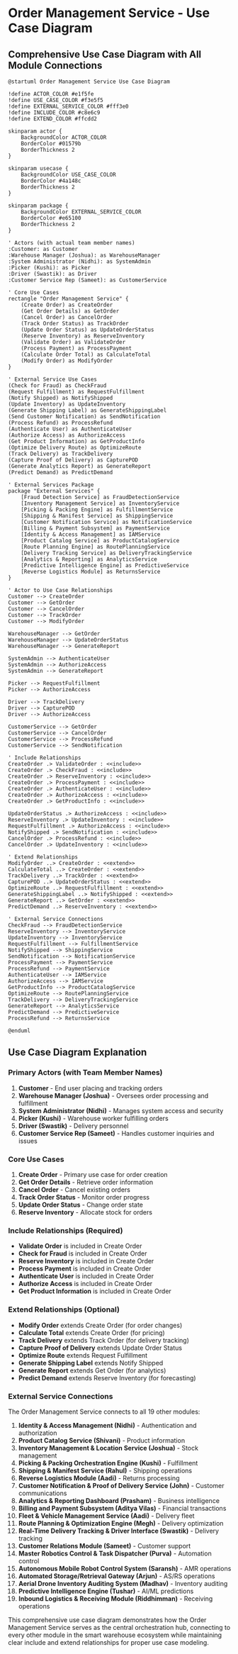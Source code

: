 # Order Management Service - Use Case Diagram

## Comprehensive Use Case Diagram with All Module Connections

```plantuml
@startuml Order Management Service Use Case Diagram

!define ACTOR_COLOR #e1f5fe
!define USE_CASE_COLOR #f3e5f5
!define EXTERNAL_SERVICE_COLOR #fff3e0
!define INCLUDE_COLOR #c8e6c9
!define EXTEND_COLOR #ffcdd2

skinparam actor {
    BackgroundColor ACTOR_COLOR
    BorderColor #01579b
    BorderThickness 2
}

skinparam usecase {
    BackgroundColor USE_CASE_COLOR
    BorderColor #4a148c
    BorderThickness 2
}

skinparam package {
    BackgroundColor EXTERNAL_SERVICE_COLOR
    BorderColor #e65100
    BorderThickness 2
}

' Actors (with actual team member names)
:Customer: as Customer
:Warehouse Manager (Joshua): as WarehouseManager
:System Administrator (Nidhi): as SystemAdmin
:Picker (Kushi): as Picker
:Driver (Swastik): as Driver
:Customer Service Rep (Sameet): as CustomerService

' Core Use Cases
rectangle "Order Management Service" {
    (Create Order) as CreateOrder
    (Get Order Details) as GetOrder
    (Cancel Order) as CancelOrder
    (Track Order Status) as TrackOrder
    (Update Order Status) as UpdateOrderStatus
    (Reserve Inventory) as ReserveInventory
    (Validate Order) as ValidateOrder
    (Process Payment) as ProcessPayment
    (Calculate Order Total) as CalculateTotal
    (Modify Order) as ModifyOrder
}

' External Service Use Cases
(Check for Fraud) as CheckFraud
(Request Fulfillment) as RequestFulfillment
(Notify Shipped) as NotifyShipped
(Update Inventory) as UpdateInventory
(Generate Shipping Label) as GenerateShippingLabel
(Send Customer Notification) as SendNotification
(Process Refund) as ProcessRefund
(Authenticate User) as AuthenticateUser
(Authorize Access) as AuthorizeAccess
(Get Product Information) as GetProductInfo
(Optimize Delivery Route) as OptimizeRoute
(Track Delivery) as TrackDelivery
(Capture Proof of Delivery) as CapturePOD
(Generate Analytics Report) as GenerateReport
(Predict Demand) as PredictDemand

' External Services Package
package "External Services" {
    [Fraud Detection Service] as FraudDetectionService
    [Inventory Management Service] as InventoryService
    [Picking & Packing Engine] as FulfillmentService
    [Shipping & Manifest Service] as ShippingService
    [Customer Notification Service] as NotificationService
    [Billing & Payment Subsystem] as PaymentService
    [Identity & Access Management] as IAMService
    [Product Catalog Service] as ProductCatalogService
    [Route Planning Engine] as RoutePlanningService
    [Delivery Tracking Service] as DeliveryTrackingService
    [Analytics & Reporting] as AnalyticsService
    [Predictive Intelligence Engine] as PredictiveService
    [Reverse Logistics Module] as ReturnsService
}

' Actor to Use Case Relationships
Customer --> CreateOrder
Customer --> GetOrder
Customer --> CancelOrder
Customer --> TrackOrder
Customer --> ModifyOrder

WarehouseManager --> GetOrder
WarehouseManager --> UpdateOrderStatus
WarehouseManager --> GenerateReport

SystemAdmin --> AuthenticateUser
SystemAdmin --> AuthorizeAccess
SystemAdmin --> GenerateReport

Picker --> RequestFulfillment
Picker --> AuthorizeAccess

Driver --> TrackDelivery
Driver --> CapturePOD
Driver --> AuthorizeAccess

CustomerService --> GetOrder
CustomerService --> CancelOrder
CustomerService --> ProcessRefund
CustomerService --> SendNotification

' Include Relationships
CreateOrder .> ValidateOrder : <<include>>
CreateOrder .> CheckFraud : <<include>>
CreateOrder .> ReserveInventory : <<include>>
CreateOrder .> ProcessPayment : <<include>>
CreateOrder .> AuthenticateUser : <<include>>
CreateOrder .> AuthorizeAccess : <<include>>
CreateOrder .> GetProductInfo : <<include>>

UpdateOrderStatus .> AuthorizeAccess : <<include>>
ReserveInventory .> UpdateInventory : <<include>>
RequestFulfillment .> AuthorizeAccess : <<include>>
NotifyShipped .> SendNotification : <<include>>
CancelOrder .> ProcessRefund : <<include>>
CancelOrder .> UpdateInventory : <<include>>

' Extend Relationships
ModifyOrder ..> CreateOrder : <<extend>>
CalculateTotal ..> CreateOrder : <<extend>>
TrackDelivery ..> TrackOrder : <<extend>>
CapturePOD ..> UpdateOrderStatus : <<extend>>
OptimizeRoute ..> RequestFulfillment : <<extend>>
GenerateShippingLabel ..> NotifyShipped : <<extend>>
GenerateReport ..> GetOrder : <<extend>>
PredictDemand ..> ReserveInventory : <<extend>>

' External Service Connections
CheckFraud --> FraudDetectionService
ReserveInventory --> InventoryService
UpdateInventory --> InventoryService
RequestFulfillment --> FulfillmentService
NotifyShipped --> ShippingService
SendNotification --> NotificationService
ProcessPayment --> PaymentService
ProcessRefund --> PaymentService
AuthenticateUser --> IAMService
AuthorizeAccess --> IAMService
GetProductInfo --> ProductCatalogService
OptimizeRoute --> RoutePlanningService
TrackDelivery --> DeliveryTrackingService
GenerateReport --> AnalyticsService
PredictDemand --> PredictiveService
ProcessRefund --> ReturnsService

@enduml
```

## Use Case Diagram Explanation

### Primary Actors (with Team Member Names)
1. **Customer** - End user placing and tracking orders
2. **Warehouse Manager (Joshua)** - Oversees order processing and fulfillment
3. **System Administrator (Nidhi)** - Manages system access and security
4. **Picker (Kushi)** - Warehouse worker fulfilling orders
5. **Driver (Swastik)** - Delivery personnel
6. **Customer Service Rep (Sameet)** - Handles customer inquiries and issues

### Core Use Cases
1. **Create Order** - Primary use case for order creation
2. **Get Order Details** - Retrieve order information
3. **Cancel Order** - Cancel existing orders
4. **Track Order Status** - Monitor order progress
5. **Update Order Status** - Change order state
6. **Reserve Inventory** - Allocate stock for orders

### Include Relationships (Required)
- **Validate Order** is included in Create Order
- **Check for Fraud** is included in Create Order
- **Reserve Inventory** is included in Create Order
- **Process Payment** is included in Create Order
- **Authenticate User** is included in Create Order
- **Authorize Access** is included in Create Order
- **Get Product Information** is included in Create Order

### Extend Relationships (Optional)
- **Modify Order** extends Create Order (for order changes)
- **Calculate Total** extends Create Order (for pricing)
- **Track Delivery** extends Track Order (for delivery tracking)
- **Capture Proof of Delivery** extends Update Order Status
- **Optimize Route** extends Request Fulfillment
- **Generate Shipping Label** extends Notify Shipped
- **Generate Report** extends Get Order (for analytics)
- **Predict Demand** extends Reserve Inventory (for forecasting)

### External Service Connections
The Order Management Service connects to all 19 other modules:

1. **Identity & Access Management (Nidhi)** - Authentication and authorization
2. **Product Catalog Service (Shivani)** - Product information
3. **Inventory Management & Location Service (Joshua)** - Stock management
4. **Picking & Packing Orchestration Engine (Kushi)** - Fulfillment
5. **Shipping & Manifest Service (Rahul)** - Shipping operations
6. **Reverse Logistics Module (Aadi)** - Returns processing
7. **Customer Notification & Proof of Delivery Service (John)** - Customer communications
8. **Analytics & Reporting Dashboard (Prasham)** - Business intelligence
9. **Billing and Payment Subsystem (Aditya Vilas)** - Financial transactions
10. **Fleet & Vehicle Management Service (Aadi)** - Delivery fleet
11. **Route Planning & Optimization Engine (Megh)** - Delivery optimization
12. **Real-Time Delivery Tracking & Driver Interface (Swastik)** - Delivery tracking
13. **Customer Relations Module (Sameet)** - Customer support
14. **Master Robotics Control & Task Dispatcher (Purva)** - Automation control
15. **Autonomous Mobile Robot Control System (Saransh)** - AMR operations
16. **Automated Storage/Retrieval Gateway (Arjun)** - AS/RS operations
17. **Aerial Drone Inventory Auditing System (Madhav)** - Inventory auditing
18. **Predictive Intelligence Engine (Tushar)** - AI/ML predictions
19. **Inbound Logistics & Receiving Module (Riddhimman)** - Receiving operations

This comprehensive use case diagram demonstrates how the Order Management Service serves as the central orchestration hub, connecting to every other module in the smart warehouse ecosystem while maintaining clear include and extend relationships for proper use case modeling.